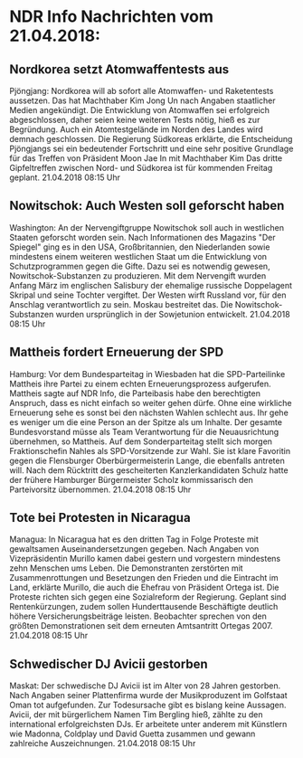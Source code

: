 # NDR Info Nachrichten vom 21.04.2018:


## Nordkorea setzt Atomwaffentests aus
Pjöngjang:	Nordkorea will ab sofort alle Atomwaffen- und Raketentests aussetzen. Das hat Machthaber Kim Jong Un nach Angaben staatlicher Medien angekündigt. Die Entwicklung von Atomwaffen sei erfolgreich abgeschlossen, daher seien keine weiteren Tests nötig, hieß es zur Begründung. Auch ein Atomtestgelände im Norden des Landes wird demnach geschlossen. Die Regierung Südkoreas erklärte, die Entscheidung Pjöngjangs sei ein bedeutender Fortschritt und eine sehr positive Grundlage für das Treffen von Präsident Moon Jae In mit Machthaber Kim Das dritte Gipfeltreffen zwischen Nord- und Südkorea ist für kommenden Freitag geplant. 21.04.2018 08:15 Uhr 

## Nowitschok: Auch Westen soll geforscht haben
Washington: An der Nervengiftgruppe Nowitschok soll auch in westlichen Staaten geforscht worden sein. Nach Informationen des Magazins "Der Spiegel" ging es in den USA, Großbritannien, den Niederlanden sowie mindestens einem weiteren westlichen Staat um die Entwicklung von Schutzprogrammen gegen die Gifte. Dazu sei es notwendig gewesen, Nowitschok-Substanzen zu produzieren. Mit dem Nervengift wurden Anfang März im englischen Salisbury der ehemalige russische Doppelagent Skripal und seine Tochter vergiftet. Der Westen wirft Russland vor, für den Anschlag verantwortlich zu sein. Moskau bestreitet das. Die Nowitschok-Substanzen wurden ursprünglich in der Sowjetunion entwickelt. 21.04.2018 08:15 Uhr 

## Mattheis fordert Erneuerung der SPD
Hamburg: Vor dem Bundesparteitag in Wiesbaden hat die SPD-Parteilinke Mattheis ihre Partei zu einem echten Erneuerungsprozess aufgerufen. Mattheis sagte auf NDR Info, die Parteibasis habe den berechtigten Anspruch, dass es nicht einfach so weiter gehen dürfe. Ohne eine wirkliche Erneuerung sehe es sonst bei den nächsten Wahlen schlecht aus. Ihr gehe es weniger um die eine Person an der Spitze als um Inhalte. Der gesamte Bundesvorstand müsse als Team Verantwortung für die Neuausrichtung übernehmen, so Mattheis. Auf dem Sonderparteitag stellt sich morgen Fraktionschefin Nahles als SPD-Vorsitzende zur Wahl. Sie ist klare Favoritin gegen die Flensburger Oberbürgermeisterin Lange, die ebenfalls antreten will. Nach dem Rücktritt des gescheiterten Kanzlerkandidaten Schulz hatte der frühere Hamburger Bürgermeister Scholz kommissarisch den Parteivorsitz übernommen. 21.04.2018 08:15 Uhr 

## Tote bei Protesten in Nicaragua
Managua: In Nicaragua hat es den dritten Tag in Folge Proteste mit gewaltsamen Auseinandersetzungen gegeben. Nach Angaben von Vizepräsidentin Murillo kamen dabei gestern und vorgestern mindestens zehn Menschen ums Leben. Die Demonstranten zerstörten mit Zusammenrottungen und Besetzungen den Frieden und die Eintracht im Land, erklärte Murillo, die auch die Ehefrau von Präsident Ortega ist. Die Proteste richten sich gegen eine Sozialreform der Regierung. Geplant sind Rentenkürzungen, zudem sollen Hunderttausende Beschäftigte deutlich höhere Versicherungsbeiträge leisten. Beobachter sprechen von den größten Demonstrationen seit dem erneuten Amtsantritt Ortegas 2007. 21.04.2018 08:15 Uhr 

## Schwedischer DJ Avicii gestorben
Maskat: Der schwedische DJ Avicii ist im Alter von 28 Jahren gestorben. Nach Angaben seiner Plattenfirma wurde der Musikproduzent im Golfstaat Oman tot aufgefunden. Zur Todesursache gibt es bislang keine Aussagen. Avicii, der mit bürgerlichem Namen Tim Bergling hieß, zählte zu den international erfolgreichsten DJs. Er arbeitete unter anderem mit Künstlern wie Madonna, Coldplay und David Guetta zusammen und gewann zahlreiche Auszeichnungen. 21.04.2018 08:15 Uhr 
